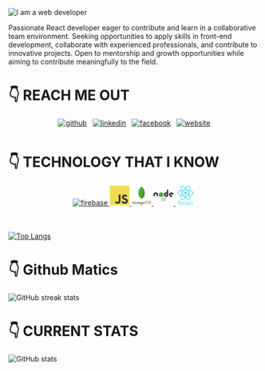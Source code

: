![I am a web developer](https://i.postimg.cc/YrzCLzhR/github.png)

Passionate React developer eager to contribute and learn in a collaborative team environment. Seeking opportunities to apply skills in front-end development, collaborate with experienced professionals, and contribute to innovative projects. Open to mentorship and growth opportunities while aiming to contribute meaningfully to the field.

# 👇 REACH ME OUT

<div align="center" style="text-align: center; margin-bottom: 50px">
  <a href="https://github.com/Mehedimid" ><img src='https://cdn.jsdelivr.net/npm/simple-icons@3.0.1/icons/github.svg' alt='github' height='40'></a>&nbsp;&nbsp;
  <a href="https://www.linkedin.com/in/mehedimid/" ><img src='https://cdn.jsdelivr.net/npm/simple-icons@3.0.1/icons/linkedin.svg' alt='linkedin' height='40'></a>&nbsp;&nbsp;
  <a href="https://web.facebook.com/mehedimid/" ><img src='https://cdn.jsdelivr.net/npm/simple-icons@3.0.1/icons/facebook.svg' alt='facebook' height='40'></a>&nbsp;&nbsp;
  <a href="https://mehedimid.surge.sh/" ><img src='https://cdn.jsdelivr.net/npm/simple-icons@3.0.1/icons/icloud.svg' alt='website' height='40'></a>
</div>

# 👇 TECHNOLOGY THAT I KNOW
<div style="text-align: center; margin-bottom: 50px"> 
<p align="center"> <a href="https://firebase.google.com/" target="_blank" rel="noreferrer"> <img src="https://www.vectorlogo.zone/logos/firebase/firebase-icon.svg" alt="firebase" width="40" height="40"/> </a> <a href="https://developer.mozilla.org/en-US/docs/Web/JavaScript" target="_blank" rel="noreferrer"> <img src="https://raw.githubusercontent.com/devicons/devicon/master/icons/javascript/javascript-original.svg" alt="javascript" width="40" height="40"/> </a> <a href="https://www.mongodb.com/" target="_blank" rel="noreferrer"> <img src="https://raw.githubusercontent.com/devicons/devicon/master/icons/mongodb/mongodb-original-wordmark.svg" alt="mongodb" width="40" height="40"/> </a> <a href="https://nodejs.org" target="_blank" rel="noreferrer"> <img src="https://raw.githubusercontent.com/devicons/devicon/master/icons/nodejs/nodejs-original-wordmark.svg" alt="nodejs" width="40" height="40"/> </a> <a href="https://reactjs.org/" target="_blank" rel="noreferrer"> <img src="https://raw.githubusercontent.com/devicons/devicon/master/icons/react/react-original-wordmark.svg" alt="react" width="40" height="40"/> </a> </p>

 </div>





[![Top Langs](https://github-readme-stats.vercel.app/api/top-langs/?username=Mehedimid)](https://github.com/anuraghazra/github-readme-stats)


   # 👇 Github Matics

![GitHub streak stats](https://streak-stats.demolab.com/?user=Mehedimid)  

# 👇 CURRENT STATS
![GitHub stats](https://github-readme-stats.vercel.app/api?username=Mehedimid&show_icons=true)  









